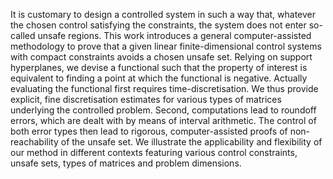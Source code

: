 It is customary to design a controlled system in such a way that, whatever the chosen control satisfying the constraints, the system does not enter so-called unsafe regions. This work introduces a general computer-assisted methodology to prove that a given linear finite-dimensional control systems with compact constraints avoids a chosen unsafe set. Relying on support hyperplanes, we devise a functional such that the property of interest is equivalent to finding a point at which the functional is negative. Actually evaluating the functional first requires time-discretisation. We thus provide explicit, fine discretisation estimates for various types of matrices underlying the controlled problem. Second, computations lead to roundoff errors, which are dealt with by means of interval arithmetic. The control of both error types then lead to rigorous, computer-assisted proofs of non-reachability of the unsafe set. We illustrate the applicability and flexibility of our method in different contexts featuring various control constraints, unsafe sets, types of matrices and problem dimensions. 
